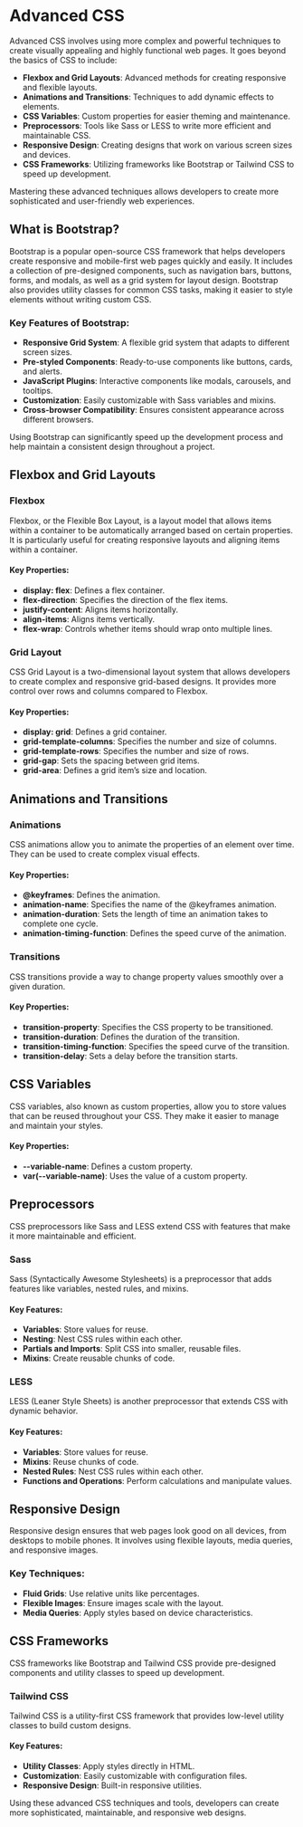 # Advanced CSS

Advanced CSS involves using more complex and powerful techniques to create visually appealing and highly functional web pages. It goes beyond the basics of CSS to include:

- **Flexbox and Grid Layouts**: Advanced methods for creating responsive and flexible layouts.
- **Animations and Transitions**: Techniques to add dynamic effects to elements.
- **CSS Variables**: Custom properties for easier theming and maintenance.
- **Preprocessors**: Tools like Sass or LESS to write more efficient and maintainable CSS.
- **Responsive Design**: Creating designs that work on various screen sizes and devices.
- **CSS Frameworks**: Utilizing frameworks like Bootstrap or Tailwind CSS to speed up development.

Mastering these advanced techniques allows developers to create more sophisticated and user-friendly web experiences.
## What is Bootstrap?

Bootstrap is a popular open-source CSS framework that helps developers create responsive and mobile-first web pages quickly and easily. It includes a collection of pre-designed components, such as navigation bars, buttons, forms, and modals, as well as a grid system for layout design. Bootstrap also provides utility classes for common CSS tasks, making it easier to style elements without writing custom CSS.

### Key Features of Bootstrap:
- **Responsive Grid System**: A flexible grid system that adapts to different screen sizes.
- **Pre-styled Components**: Ready-to-use components like buttons, cards, and alerts.
- **JavaScript Plugins**: Interactive components like modals, carousels, and tooltips.
- **Customization**: Easily customizable with Sass variables and mixins.
- **Cross-browser Compatibility**: Ensures consistent appearance across different browsers.

Using Bootstrap can significantly speed up the development process and help maintain a consistent design throughout a project.

## Flexbox and Grid Layouts

### Flexbox
Flexbox, or the Flexible Box Layout, is a layout model that allows items within a container to be automatically arranged based on certain properties. It is particularly useful for creating responsive layouts and aligning items within a container.

#### Key Properties:
- **display: flex**: Defines a flex container.
- **flex-direction**: Specifies the direction of the flex items.
- **justify-content**: Aligns items horizontally.
- **align-items**: Aligns items vertically.
- **flex-wrap**: Controls whether items should wrap onto multiple lines.

### Grid Layout
CSS Grid Layout is a two-dimensional layout system that allows developers to create complex and responsive grid-based designs. It provides more control over rows and columns compared to Flexbox.

#### Key Properties:
- **display: grid**: Defines a grid container.
- **grid-template-columns**: Specifies the number and size of columns.
- **grid-template-rows**: Specifies the number and size of rows.
- **grid-gap**: Sets the spacing between grid items.
- **grid-area**: Defines a grid item’s size and location.

## Animations and Transitions

### Animations
CSS animations allow you to animate the properties of an element over time. They can be used to create complex visual effects.

#### Key Properties:
- **@keyframes**: Defines the animation.
- **animation-name**: Specifies the name of the @keyframes animation.
- **animation-duration**: Sets the length of time an animation takes to complete one cycle.
- **animation-timing-function**: Defines the speed curve of the animation.

### Transitions
CSS transitions provide a way to change property values smoothly over a given duration.

#### Key Properties:
- **transition-property**: Specifies the CSS property to be transitioned.
- **transition-duration**: Defines the duration of the transition.
- **transition-timing-function**: Specifies the speed curve of the transition.
- **transition-delay**: Sets a delay before the transition starts.

## CSS Variables

CSS variables, also known as custom properties, allow you to store values that can be reused throughout your CSS. They make it easier to manage and maintain your styles.

#### Key Properties:
- **--variable-name**: Defines a custom property.
- **var(--variable-name)**: Uses the value of a custom property.

## Preprocessors

CSS preprocessors like Sass and LESS extend CSS with features that make it more maintainable and efficient.

### Sass
Sass (Syntactically Awesome Stylesheets) is a preprocessor that adds features like variables, nested rules, and mixins.

#### Key Features:
- **Variables**: Store values for reuse.
- **Nesting**: Nest CSS rules within each other.
- **Partials and Imports**: Split CSS into smaller, reusable files.
- **Mixins**: Create reusable chunks of code.

### LESS
LESS (Leaner Style Sheets) is another preprocessor that extends CSS with dynamic behavior.

#### Key Features:
- **Variables**: Store values for reuse.
- **Mixins**: Reuse chunks of code.
- **Nested Rules**: Nest CSS rules within each other.
- **Functions and Operations**: Perform calculations and manipulate values.

## Responsive Design

Responsive design ensures that web pages look good on all devices, from desktops to mobile phones. It involves using flexible layouts, media queries, and responsive images.

### Key Techniques:
- **Fluid Grids**: Use relative units like percentages.
- **Flexible Images**: Ensure images scale with the layout.
- **Media Queries**: Apply styles based on device characteristics.

## CSS Frameworks

CSS frameworks like Bootstrap and Tailwind CSS provide pre-designed components and utility classes to speed up development.

### Tailwind CSS
Tailwind CSS is a utility-first CSS framework that provides low-level utility classes to build custom designs.

#### Key Features:
- **Utility Classes**: Apply styles directly in HTML.
- **Customization**: Easily customizable with configuration files.
- **Responsive Design**: Built-in responsive utilities.

Using these advanced CSS techniques and tools, developers can create more sophisticated, maintainable, and responsive web designs.
